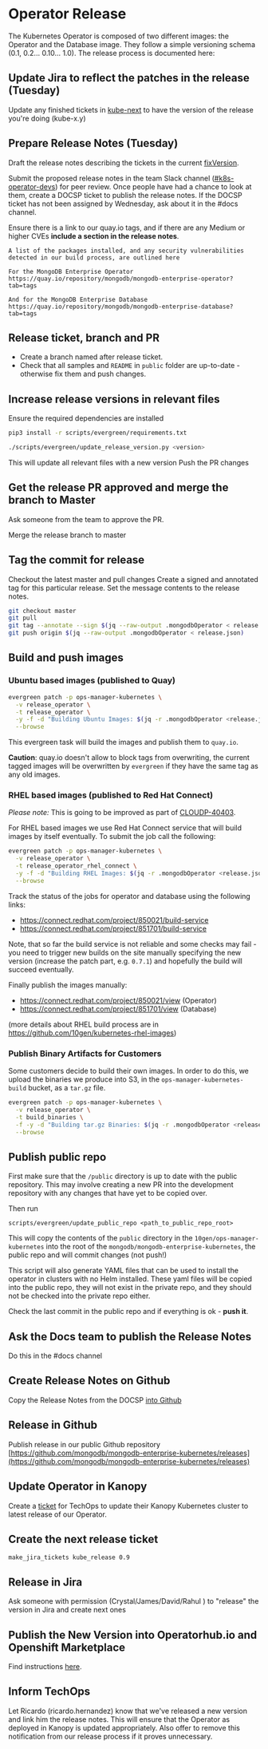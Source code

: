 # Operator Release

The Kubernetes Operator is composed of two different images: the Operator and
the Database image. They follow a simple versioning schema (0.1, 0.2... 0.10...
1.0). The release process is documented here:

## Update Jira to reflect the patches in the release (Tuesday)

Update any finished tickets in [kube-next](https://jira.mongodb.org/issues/?jql=project%20%3D%20CLOUDP%20AND%20component%20%3D%20Kubernetes%20AND%20status%20in%20(Resolved%2C%20Closed)%20and%20fixVersion%3D%20kube-next%20) to have the version of the release you're doing (kube-x.y)

## Prepare Release Notes (Tuesday)

Draft the release notes describing the tickets in the current
[fixVersion](https://jira.mongodb.org/issues/?jql=project%20%3D%20CLOUDP%20AND%20component%20%3D%20Kubernetes%20AND%20status%20in%20(Resolved%2C%20Closed)%20and%20fixVersion%3D%20kube-next%20).

Submit the proposed release notes in the team Slack channel
([#k8s-operator-devs](https://mongodb.slack.com/messages/CGLP6R2PQ)) for peer
review. Once people have had a chance to look at them, create a DOCSP ticket to
publish the release notes. If the DOCSP ticket has not been assigned by
Wednesday, ask about it in the #docs channel.

Ensure there is a link to our quay.io tags, and if there are any Medium or higher CVEs **include a section in the release notes**.

```
A list of the packages installed, and any security vulnerabilities detected in our build process, are outlined here

For the MongoDB Enterprise Operator
https://quay.io/repository/mongodb/mongodb-enterprise-operator?tab=tags

And for the MongoDB Enterprise Database
https://quay.io/repository/mongodb/mongodb-enterprise-database?tab=tags
```


## Release ticket, branch and PR

* Create a branch named after release ticket.
* Check that all samples and `README` in `public` folder are up-to-date -
  otherwise fix them and push changes.

## Increase release versions in relevant files

Ensure the required dependencies are installed
```bash
pip3 install -r scripts/evergreen/requirements.txt
```

```bash
./scripts/evergreen/update_release_version.py <version>
```
This will update all relevant files with a new version
Push the PR changes

## Get the release PR approved and merge the branch to Master

Ask someone from the team to approve the PR.

Merge the release branch to master

## Tag the commit for release

Checkout the latest master and pull changes
Create a signed and annotated tag for this particular release. Set the message contents to the release notes.

```bash
git checkout master
git pull
git tag --annotate --sign $(jq --raw-output .mongodbOperator < release.json)
git push origin $(jq --raw-output .mongodbOperator < release.json)
```

## Build and push images

### Ubuntu based images (published to Quay)

```bash
evergreen patch -p ops-manager-kubernetes \
  -v release_operator \
  -t release_operator \
  -y -f -d "Building Ubuntu Images: $(jq -r .mongodbOperator <release.json)" \
  --browse
```

This evergreen task will build the images and publish them to `quay.io`.

**Caution**: quay.io doesn't allow to block tags from overwriting, the
current tagged images will be overwritten by `evergreen` if they have
the same tag as any old images.

### RHEL based images (published to Red Hat Connect)

*Please note:* This is going to be improved as part of
[CLOUDP-40403](https://jira.mongodb.org/browse/CLOUDP-40403).

For RHEL based images we use Red Hat Connect service that will build
images by itself eventually.  To submit the job call the following:

```bash
evergreen patch -p ops-manager-kubernetes \
  -v release_operator \
  -t release_operator_rhel_connect \
  -y -f -d "Building RHEL Images: $(jq -r .mongodbOperator <release.json)" \
  --browse
```

Track the status of the jobs for operator and database using the following links:

* https://connect.redhat.com/project/850021/build-service
* https://connect.redhat.com/project/851701/build-service

Note, that so far the build service is not reliable and some checks may fail - you need to trigger new builds on the
site manually specifying the new version (increase the patch part, e.g. `0.7.1`) and hopefully the build will succeed
eventually.

Finally publish the images manually:
* https://connect.redhat.com/project/850021/view (Operator)
* https://connect.redhat.com/project/851701/view (Database)

(more details about RHEL build process are in https://github.com/10gen/kubernetes-rhel-images)

### Publish Binary Artifacts for Customers

Some customers decide to build their own images. In order to do this, we upload
the binaries we produce into S3, in the `ops-manager-kubernetes-build` bucket, as a `tar.gz` file.

```bash
evergreen patch -p ops-manager-kubernetes \
  -v release_operator \
  -t build_binaries \
  -f -y -d "Building tar.gz Binaries: $(jq -r .mongodbOperator <release.json)" \
  --browse
```

## Publish public repo

First make sure that the `/public` directory is up to date with the public
repository. This may involve creating a new PR into the development repository
with any changes that have yet to be copied over.

Then run

    scripts/evergreen/update_public_repo <path_to_public_repo_root>

This will copy the contents of the `public` directory in the `10gen/ops-manager-kubernetes` into
the root of the `mongodb/mongodb-enterprise-kubernetes`, the public repo and will commit changes (not push!)

This script will also generate YAML files that can be used to install
the operator in clusters with no Helm installed. These yaml files will
be copied into the public repo, they will not exist in the private
repo, and they should not be checked into the private repo either.

Check the last commit in the public repo and if everything is ok - **push it**.

## Ask the Docs team to publish the Release Notes
Do this in the #docs channel

## Create Release Notes on Github
Copy the Release Notes from the DOCSP [into Github](https://github.com/mongodb/mongodb-enterprise-kubernetes/releases/new)

## Release in Github

Publish release in our public Github repository
[https://github.com/mongodb/mongodb-enterprise-kubernetes/releases](https://github.com/mongodb/mongodb-enterprise-kubernetes/releases)

## Update Operator in Kanopy

Create a
[ticket](https://jira.mongodb.org/projects/TECHOPS/welcome-guide) for
TechOps to update their Kanopy Kubernetes cluster to latest release of
our Operator.

## Create the next release ticket

    make_jira_tickets kube_release 0.9

## Release in Jira

Ask someone with permission (Crystal/James/David/Rahul ) to "release" the version in Jira and create next ones

## Publish the New Version into Operatorhub.io and Openshift Marketplace

Find instructions [here](publishing-to-marketplaces.md).

## Inform TechOps
Let Ricardo (ricardo.hernandez) know that we've released a new version and link
him the release notes. This will ensure that the Operator as deployed in Kanopy
is updated appropriately. Also offer to remove this notification from our
release process if it proves unnecessary.
